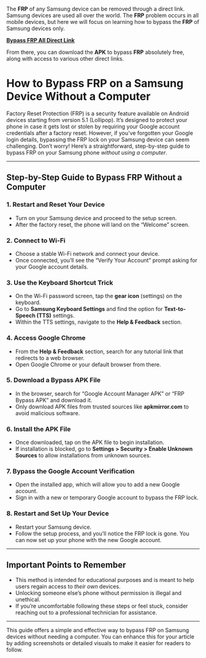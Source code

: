 The **FRP** of any Samsung device can be removed through a direct link. Samsung devices are used all over the world. The **FRP** problem occurs in all mobile devices, but here we will focus on learning how to bypass the **FRP** of Samsung devices only.  

[**Bypass FRP All Direct Link**](https://frpbypass.io/ "Download APK to Bypass FRP")  

From there, you can download the **APK** to bypass **FRP** absolutely free, along with access to various other direct links.
# How to Bypass FRP on a Samsung Device Without a Computer  

Factory Reset Protection (FRP) is a security feature available on Android devices starting from version 5.1 (Lollipop). It’s designed to protect your phone in case it gets lost or stolen by requiring your Google account credentials after a factory reset. However, if you’ve forgotten your Google login details, bypassing the FRP lock on your Samsung device can seem challenging. Don’t worry! Here’s a straightforward, step-by-step guide to bypass FRP on your Samsung phone *without using a computer*.  

---

## Step-by-Step Guide to Bypass FRP Without a Computer

### 1. Restart and Reset Your Device  
- Turn on your Samsung device and proceed to the setup screen.  
- After the factory reset, the phone will land on the “Welcome” screen.  

### 2. Connect to Wi-Fi  
- Choose a stable Wi-Fi network and connect your device.  
- Once connected, you’ll see the “Verify Your Account” prompt asking for your Google account details.

### 3. Use the Keyboard Shortcut Trick  
- On the Wi-Fi password screen, tap the **gear icon** (settings) on the keyboard.  
- Go to **Samsung Keyboard Settings** and find the option for **Text-to-Speech (TTS)** settings.  
- Within the TTS settings, navigate to the **Help & Feedback** section.  

### 4. Access Google Chrome  
- From the **Help & Feedback** section, search for any tutorial link that redirects to a web browser.  
- Open Google Chrome or your default browser from there.  

### 5. Download a Bypass APK File  
- In the browser, search for “Google Account Manager APK” or “FRP Bypass APK” and download it.  
- Only download APK files from trusted sources like **apkmirror.com** to avoid malicious software.  

### 6. Install the APK File  
- Once downloaded, tap on the APK file to begin installation.  
- If installation is blocked, go to **Settings > Security > Enable Unknown Sources** to allow installations from unknown sources.  

### 7. Bypass the Google Account Verification  
- Open the installed app, which will allow you to add a new Google account.  
- Sign in with a new or temporary Google account to bypass the FRP lock.  

### 8. Restart and Set Up Your Device  
- Restart your Samsung device.  
- Follow the setup process, and you’ll notice the FRP lock is gone. You can now set up your phone with the new Google account.  

---

## Important Points to Remember
- This method is intended for educational purposes and is meant to help users regain access to *their own* devices.  
- Unlocking someone else’s phone without permission is illegal and unethical.  
- If you’re uncomfortable following these steps or feel stuck, consider reaching out to a professional technician for assistance.  

---

This guide offers a simple and effective way to bypass FRP on Samsung devices without needing a computer. You can enhance this for your article by adding screenshots or detailed visuals to make it easier for readers to follow.

